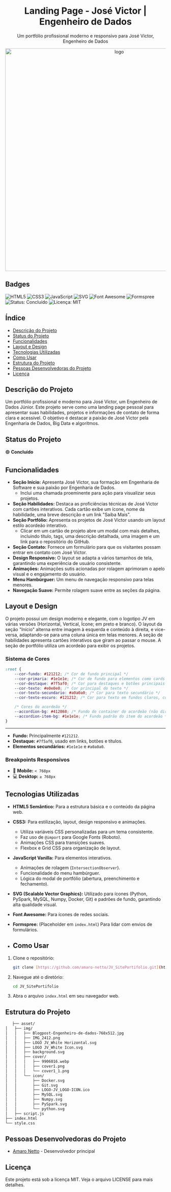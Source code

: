 <h1 align="center"> Landing Page - José Victor | Engenheiro de Dados </h1>
<p align="center">Um portfólio profissional moderno e responsivo para José Victor, Engenheiro de Dados</p>

<div align="center">
<img src="https://github.com/amaro-netto/JV_SitePortifolio/blob/main/asset/img/LOGO%20JV_White%20Horizontal.svg" alt="logo" width="700">
</div>

## Badges
![HTML5](https://img.shields.io/badge/HTML5-E34F26?style=for-the-badge&logo=html5&logoColor=white)
![CSS3](https://img.shields.io/badge/CSS3-1572B6?style=for-the-badge&logo=css3&logoColor=white)
![JavaScript](https://img.shields.io/badge/JavaScript-F7DF1E?style=for-the-badge&logo=javascript&logoColor=black)
![SVG](https://img.shields.io/badge/SVG-FFB13B?style=for-the-badge&logo=svg&logoColor=black)
![Font Awesome](https://img.shields.io/badge/Font%20Awesome-528DD7?style=for-the-badge&logo=fontawesome&logoColor=white)
![Formspree](https://img.shields.io/badge/Formspree-121212?style=for-the-badge&logo=formspree&logoColor=white)
![Status: Concluído](https://img.shields.io/badge/Status-Concluído-green?style=for-the-badge)
![Licença: MIT](https://img.shields.io/badge/Licença-MIT-blue?style=for-the-badge)


## Índice
- [Descrição do Projeto](#descrição-do-projeto)
- [Status do Projeto](#status-do-projeto)
- [Funcionalidades](#funcionalidades)
- [Layout e Design](#layout-e-design)
- [Tecnologias Utilizadas](#tecnologias-utilizadas)
- [Como Usar](#como-usar)
- [Estrutura do Projeto](#estrutura-do-projeto)
- [Pessoas Desenvolvedoras do Projeto](#pessoas-desenvolvedoras-do-projeto)
- [Licença](#licença)

## Descrição do Projeto
Um portfólio profissional e moderno para José Victor, um Engenheiro de Dados Júnior. Este projeto serve como uma landing page pessoal para apresentar suas habilidades, projetos e informações de contato de forma clara e acessível. O objetivo é destacar a paixão de José Victor pela Engenharia de Dados, Big Data e algoritmos.

## Status do Projeto
🟢 **Concluído**

## Funcionalidades
* **Seção Início:** Apresenta José Victor, sua formação em Engenharia de Software e sua paixão por Engenharia de Dados.
    * Inclui uma chamada proeminente para ação para visualizar seus projetos.
* **Seção Habilidades:** Destaca as proficiências técnicas de José Victor com cartões interativos. Cada cartão exibe um ícone, nome da habilidade, uma breve descrição e um link "Saiba Mais".
* **Seção Portfólio:** Apresenta os projetos de José Victor usando um layout estilo acordeão interativo.
    * Clicar em um cartão de projeto abre um modal com mais detalhes, incluindo título, tags, uma descrição detalhada, uma imagem e um link para o repositório do GitHub.
* **Seção Contato:** Fornece um formulário para que os visitantes possam entrar em contato com José Victor.
* **Design Responsivo:** O layout se adapta a vários tamanhos de tela, garantindo uma experiência de usuário consistente.
* **Animações:** Animações sutis acionadas por rolagem aprimoram o apelo visual e o engajamento do usuário.
* **Menu Hambúrguer:** Um menu de navegação responsivo para telas menores.
* **Navegação Suave:** Permite rolagem suave entre as seções da página.

## Layout e Design

O projeto possui um design moderno e elegante, com o logotipo JV em várias versões (Horizontal, Vertical, Ícone; em preto e branco). O layout da seção "Início" alterna entre imagem à esquerda e conteúdo à direita, e vice-versa, adaptando-se para uma coluna única em telas menores. A seção de habilidades apresenta cartões interativos que giram ao passar o mouse. A seção de portfólio utiliza um acordeão para exibir os projetos.

### Sistema de Cores

```css
:root {
    --cor-fundo: #121212; /* Cor de fundo principal */
    --cor-primaria: #1e1e1e; /* Cor de fundo para elementos como cards */
    --cor-destaque: #7f5af0; /* Cor para destaques e botões principais */
    --cor-texto: #e0e0e0; /* Cor principal do texto */
    --cor-texto-secundario: #a0a0a0; /* Cor para texto secundário */
    --cor-texto-escuro: #121212; /* Cor para texto em fundos claros, como na face2 dos cards */

    /* Cores do acordeão */
    --accordion-bg: #412868; /* Fundo do container do acordeão (não diretamente usado, mas indica o tone) */
    --accordion-item-bg: #1e1e1e; /* Fundo padrão do item do acordeão */
}
```
---

* **Fundo:** Principalmente `#121212`.
* **Destaque:** `#7f5af0`, usado em links, botões e títulos.
* **Elementos secundários:** `#1e1e1e` e `#a0a0a0`.

### Breakpoints Responsivos
* 📱 **Mobile:** `< 768px`
* 💻 **Desktop:** `≥ 768px`

## Tecnologias Utilizadas
* **HTML5 Semântico:** Para a estrutura básica e o conteúdo da página web.
* **CSS3:** Para estilização, layout, design responsivo e animações.
    * Utiliza variáveis CSS personalizadas para um tema consistente.
    * Faz uso de `@import` para Google Fonts (Roboto).
    * Animações CSS para transições suaves.
    * Flexbox e Grid CSS para organização de layout.
* **JavaScript Vanilla:** Para elementos interativos.
    * Animações de rolagem (`IntersectionObserver`).
    * Funcionalidade do menu hambúrguer.
    * Lógica do modal de portfólio (abertura, preenchimento e fechamento).
* **SVG (Scalable Vector Graphics):** Utilizado para ícones (Python, PySpark, MySQL, Numpy, Docker, Git) e padrões de fundo, garantindo alta qualidade visual.
* **Font Awesome:** Para ícones de redes sociais.
* **Formspree:** (Placeholder em `index.html`) Para lidar com envios de formulários.

* ## Como Usar
1.  Clone o repositório:
    ```bash
    git clone [https://github.com/amaro-netto/JV_SitePortifolio.git](https://github.com/amaro-netto/JV_SitePortifolio.git)
    ```
2.  Navegue até o diretório:
    ```bash
    cd JV_SitePortifolio
    ```
3.  Abra o arquivo `index.html` em seu navegador web.

   ## Estrutura do Projeto
   
```bash
   ├── asset/
│   ├── img/
│   │   ├── Blogpost-Engenheiro-de-dados-768x512.jpg
│   │   ├── IMG_2412.png
│   │   ├── LOGO JV_White Horizontal.svg
│   │   ├── LOGO JV_White Icon.svg
│   │   ├── background.svg
│   │   ├── cover/
│   │   │   ├── 9906016.webp
│   │   │   ├── cover1.png
│   │   │   └── cover1_1.png
│   │   └── icon/
│   │       ├── Docker.svg
│   │       ├── Git.svg
│   │       ├── LOGO-JV_LOGO-ICON.ico
│   │       ├── MySQL.svg
│   │       ├── Numpy.svg
│   │       ├── PySpark.svg
│   │       └── python.svg
│   ├── script.js
├── index.html
└── style.css
```

## Pessoas Desenvolvedoras do Projeto

* [Amaro Netto](https://github.com/amaro-netto) - Desenvolvedor principal

## Licença
Este projeto está sob a licença MIT. Veja o arquivo LICENSE para mais detalhes.
